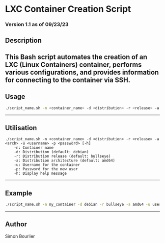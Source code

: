 # LXC Container Creation Script
### Version 1.1 as of 09/23/23


## Description

This Bash script automates the creation of an LXC (Linux Containers) container, performs various configurations, and provides information for connecting to the container via SSH.
---

## Usage

```bash
./script_name.sh -n <container_name> -d <distribution> -r <release> -a <arch> -u <username> -p <password> [-h]
```
---

## Utilisation

```
./script_name.sh -n <container_name> -d <distribution> -r <release> -a <arch> -u <username> -p <password> [-h]
    -n: Container name
    -d: Distribution (default: debian)
    -r: Distribution release (default: bullseye)
    -a: Distribution architecture (default: amd64)
    -u: Username for the container
    -p: Password for the new user
    -h: Display help message
```
---
## Example

```bash
./script_name.sh -n my_container -d debian -r bullseye -a amd64 -u user -p password
```
---

## Author

Simon Bourlier
